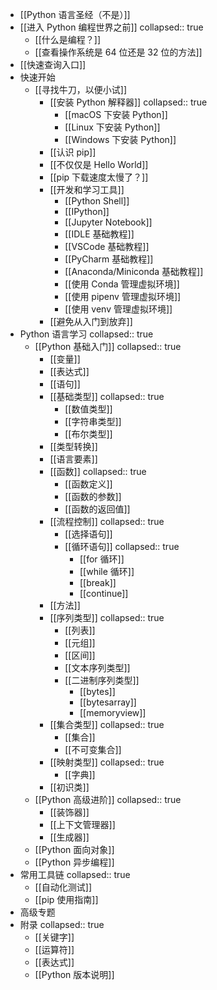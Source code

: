 - [[Python 语言圣经（不是）]]
- [[进入 Python 编程世界之前]]
  collapsed:: true
	- [[什么是编程？]]
	- [[查看操作系统是 64 位还是 32 位的方法]]
- [[快速查询入口]]
- 快速开始
	- [[寻找牛刀，以便小试]]
		- [[安装 Python 解释器]]
		  collapsed:: true
			- [[macOS 下安装 Python]]
			- [[Linux 下安装 Python]]
			- [[Windows 下安装 Python]]
		- [[认识 pip]]
		- [[不仅仅是 Hello World]]
		- [[pip 下载速度太慢了？]]
		- [[开发和学习工具]]
			- [[Python Shell]]
			- [[IPython]]
			- [[Jupyter Notebook]]
			- [[IDLE 基础教程]]
			- [[VSCode 基础教程]]
			- [[PyCharm 基础教程]]
			- [[Anaconda/Miniconda 基础教程]]
			- [[使用 Conda 管理虚拟环境]]
			- [[使用 pipenv 管理虚拟环境]]
			- [[使用 venv 管理虚拟环境]]
		- [[避免从入门到放弃]]
- Python 语言学习
  collapsed:: true
	- [[Python 基础入门]]
	  collapsed:: true
		- [[变量]]
		- [[表达式]]
		- [[语句]]
		- [[基础类型]]
		  collapsed:: true
			- [[数值类型]]
			- [[字符串类型]]
			- [[布尔类型]]
		- [[类型转换]]
		- [[语言要素]]
		- [[函数]]
		  collapsed:: true
			- [[函数定义]]
			- [[函数的参数]]
			- [[函数的返回值]]
		- [[流程控制]]
		  collapsed:: true
			- [[选择语句]]
			- [[循环语句]]
			  collapsed:: true
				- [[for 循环]]
				- [[while 循环]]
				- [[break]]
				- [[continue]]
		- [[方法]]
		- [[序列类型]]
		  collapsed:: true
			- [[列表]]
			- [[元组]]
			- [[区间]]
			- [[文本序列类型]]
			- [[二进制序列类型]]
				- [[bytes]]
				- [[bytesarray]]
				- [[memoryview]]
		- [[集合类型]]
		  collapsed:: true
			- [[集合]]
			- [[不可变集合]]
		- [[映射类型]]
		  collapsed:: true
			- [[字典]]
		- [[初识类]]
	- [[Python 高级进阶]]
	  collapsed:: true
		- [[装饰器]]
		- [[上下文管理器]]
		- [[生成器]]
	- [[Python 面向对象]]
	- [[Python 异步编程]]
- 常用工具链
  collapsed:: true
	- [[自动化测试]]
	- [[pip 使用指南]]
- 高级专题
- 附录
  collapsed:: true
	- [[关键字]]
	- [[运算符]]
	- [[表达式]]
	- [[Python 版本说明]]